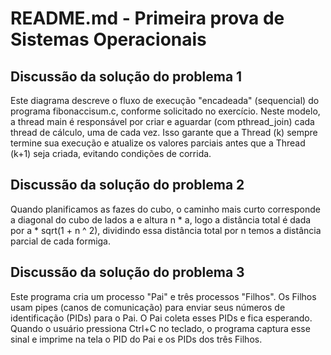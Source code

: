 # README.md - Primeira prova de Sistemas Operacionais

## Discussão da solução do problema 1
Este diagrama descreve o fluxo de execução "encadeada" (sequencial) do programa fibonaccisum.c, conforme solicitado no exercício.
Neste modelo, a thread main é responsável por criar e aguardar (com pthread_join) cada thread de cálculo, uma de cada vez. Isso garante que a Thread (k) sempre termine sua execução e atualize os valores parciais antes que a Thread (k+1) seja criada, evitando condições de corrida.

## Discussão da solução do problema 2
Quando planificamos as fazes do cubo, o caminho mais curto corresponde a diagonal do cubo de lados a e altura n * a, logo a distância total é dada por a * sqrt(1 + n ^ 2), dividindo essa distância total por n temos a distância parcial de cada formiga.

## Discussão da solução do problema 3
Este programa cria um processo "Pai" e três processos "Filhos".
Os Filhos usam pipes (canos de comunicação) para enviar seus números de identificação (PIDs) para o Pai. O Pai coleta esses PIDs e fica esperando.
Quando o usuário pressiona Ctrl+C no teclado, o programa captura esse sinal e imprime na tela o PID do Pai e os PIDs dos três Filhos.

